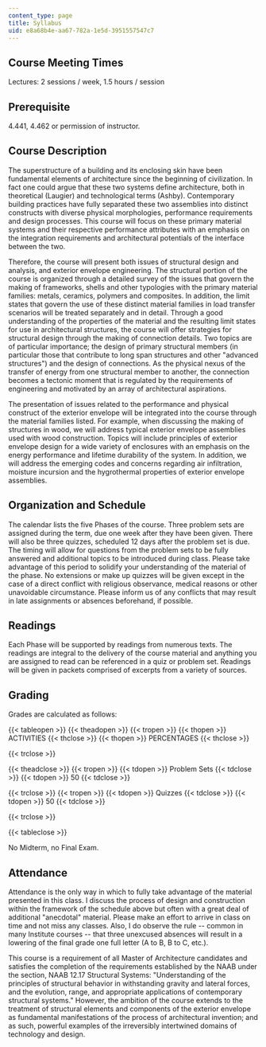 ```yaml
---
content_type: page
title: Syllabus
uid: e8a68b4e-aa67-782a-1e5d-3951557547c7
---
```


Course Meeting Times
--------------------

Lectures: 2 sessions / week, 1.5 hours / session

Prerequisite
------------

4.441, 4.462 or permission of instructor.

Course Description
------------------

The superstructure of a building and its enclosing skin have been fundamental elements of architecture since the beginning of civilization. In fact one could argue that these two systems define architecture, both in theoretical (Laugier) and technological terms (Ashby). Contemporary building practices have fully separated these two assemblies into distinct constructs with diverse physical morphologies, performance requirements and design processes. This course will focus on these primary material systems and their respective performance attributes with an emphasis on the integration requirements and architectural potentials of the interface between the two.

Therefore, the course will present both issues of structural design and analysis, and exterior envelope engineering. The structural portion of the course is organized through a detailed survey of the issues that govern the making of frameworks, shells and other typologies with the primary material families: metals, ceramics, polymers and composites. In addition, the limit states that govern the use of these distinct material families in load transfer scenarios will be treated separately and in detail. Through a good understanding of the properties of the material and the resulting limit states for use in architectural structures, the course will offer strategies for structural design through the making of connection details. Two topics are of particular importance; the design of primary structural members (in particular those that contribute to long span structures and other "advanced structures") and the design of connections. As the physical nexus of the transfer of energy from one structural member to another, the connection becomes a tectonic moment that is regulated by the requirements of engineering and motivated by an array of architectural aspirations.

The presentation of issues related to the performance and physical construct of the exterior envelope will be integrated into the course through the material families listed. For example, when discussing the making of structures in wood, we will address typical exterior envelope assemblies used with wood construction. Topics will include principles of exterior envelope design for a wide variety of enclosures with an emphasis on the energy performance and lifetime durability of the system. In addition, we will address the emerging codes and concerns regarding air infiltration, moisture incursion and the hygrothermal properties of exterior envelope assemblies.

Organization and Schedule
-------------------------

The calendar lists the five Phases of the course. Three problem sets are assigned during the term, due one week after they have been given. There will also be three quizzes, scheduled 12 days after the problem set is due. The timing will allow for questions from the problem sets to be fully answered and additional topics to be introduced during class. Please take advantage of this period to solidify your understanding of the material of the phase. No extensions or make up quizzes will be given except in the case of a direct conflict with religious observance, medical reasons or other unavoidable circumstance. Please inform us of any conflicts that may result in late assignments or absences beforehand, if possible.

Readings
--------

Each Phase will be supported by readings from numerous texts. The readings are integral to the delivery of the course material and anything you are assigned to read can be referenced in a quiz or problem set. Readings will be given in packets comprised of excerpts from a variety of sources.

Grading
-------

Grades are calculated as follows:

{{< tableopen >}}
{{< theadopen >}}
{{< tropen >}}
{{< thopen >}}
ACTIVITIES
{{< thclose >}}
{{< thopen >}}
PERCENTAGES
{{< thclose >}}

{{< trclose >}}

{{< theadclose >}}
{{< tropen >}}
{{< tdopen >}}
Problem Sets
{{< tdclose >}}
{{< tdopen >}}
50
{{< tdclose >}}

{{< trclose >}}
{{< tropen >}}
{{< tdopen >}}
Quizzes
{{< tdclose >}}
{{< tdopen >}}
50
{{< tdclose >}}

{{< trclose >}}

{{< tableclose >}}
  

No Midterm, no Final Exam.

Attendance
----------

Attendance is the only way in which to fully take advantage of the material presented in this class. I discuss the process of design and construction within the framework of the schedule above but often with a great deal of additional "anecdotal" material. Please make an effort to arrive in class on time and not miss any classes. Also, I do observe the rule -- common in many Institute courses -- that three unexcused absences will result in a lowering of the final grade one full letter (A to B, B to C, etc.).

This course is a requirement of all Master of Architecture candidates and satisfies the completion of the requirements established by the NAAB under the section, NAAB 12.17 Structural Systems: "Understanding of the principles of structural behavior in withstanding gravity and lateral forces, and the evolution, range, and appropriate applications of contemporary structural systems." However, the ambition of the course extends to the treatment of structural elements and components of the exterior envelope as fundamental manifestations of the process of architectural invention; and as such, powerful examples of the irreversibly intertwined domains of technology and design.